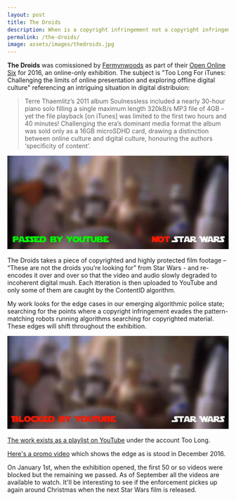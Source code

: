 ```yaml
---
layout: post
title: The Droids
description: When is a copyright infringement not a copyright infringement? When the robots can't see it.
permalink: /the-droids/
image: assets/images/thedroids.jpg
---
```



**The Droids** was comissioned by [Fermynwoods](http://www.fermynwoods.co.uk/) as part of their [Open Online Six](http://www.fermynwoods.co.uk/current-programme/open-online-six/) for 2016, an online-only exhibition. The subject is "Too Long For iTunes: Challenging the limits of online presentation and exploring offline digital culture" referencing an intriguing situation in digital distribuion: 

> Terre Thaemlitz’s 2011 album Soulnessless included a nearly 30-hour piano solo filling a single maximum length 320kB/s MP3 file of 4GB – yet the file playback [on iTunes] was limited to the first two hours and 40 minutes! Challenging the era’s dominant media format the album was sold only as a 16GB microSDHD card, drawing a distinction between online culture and digital culture, honouring the authors ‘specificity of content’.

![](https://raw.githubusercontent.com/peteash10/Artworks/master/images/toolong_yes.jpg)

The Droids takes a piece of copyrighted and highly protected film footage – “These are not the droids you’re looking for” from Star Wars - and re-encodes it over and over so that the video and audio slowly degraded to incoherent digital mush. Each itteration is then uploaded to YouTube and only some of them are caught by the ContentID algorithm. 

My work looks for the edge cases in our emerging algorithmic police state; searching for the points where a copyright infringement evades the pattern-matching robots running algorithms searching for copyrighted material. These edges will shift throughout the exhibition.

![](https://raw.githubusercontent.com/peteash10/Artworks/master/images/toolong_no.jpg)

[The work exists as a playlist on YouTube](https://www.youtube.com/playlist?list=PLRW0vU-u-9qZmjtWj8RUWY-4szXBWQU2y) under the account Too Long. 

[Here's a promo video](https://vimeo.com/148619063) which shows the edge as is stood in December 2016.

On January 1st, when the exhibition opened, the first 50 or so videos were blocked but the remaining we passed. As of September all the videos are available to watch. It'll be interesting to see if the enforcement pickes up again around Christmas when the next Star Wars film is released. 